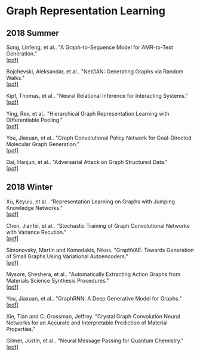 # Graph Representation Learning

## 2018 Summer
Song, Linfeng, et al.. "A Graph-to-Sequence Model for AMR-to-Text Generation."
</br>[[pdf]](https://arxiv.org/pdf/1805.02473.pdf)

Bojchevski, Aleksandar, et al.. "NetGAN: Generating Graphs via Random Walks."
</br>[[pdf]](https://arxiv.org/pdf/1803.00816.pdf)

Kipf, Thomas, et al.. "Neural Relational Inference for Interacting Systems."
</br>[[pdf]](https://arxiv.org/pdf/1802.04687.pdf)

Ying, Rex, et al.. "Hierarchical Graph Representation Learning with Differentiable Pooling."
</br>[[pdf]](https://arxiv.org/pdf/1806.08804.pdf)

You, Jiaxuan, et al.. "Graph Convolutional Policy Network for Goal-Directed Molecular Graph Generation."
</br>[[pdf]](https://arxiv.org/pdf/1806.02473.pdf)

Dai, Hanjun, et al.. "Adversarial Attack on Graph Structured Data."
</br>[[pdf]](https://arxiv.org/pdf/1806.02371.pdf)

## 2018 Winter
Xu, Keyulu, et al.. "Representation Learning on Graphs with Jumping Knowledge Networks."
</br>[[pdf]](https://arxiv.org/pdf/1806.03536.pdf)

Chen, Jianfei, et al.. "Stochastic Training of Graph Convolutional Networks with Variance Recution."
</br>[[pdf]](https://arxiv.org/pdf/1710.10568.pdf)

Simonovsky, Martin and Komodakis, Nikos. "GraphVAE: Towards Generation of Small Graphs Using Variational Autoencoders."
</br>[[pdf]](https://arxiv.org/pdf/1802.03480.pdf)

Mysore, Sheshera, et al.. "Automatically Extracting Action Graphs from Materials Science Synthesis Procedures."
</br>[[pdf]](https://arxiv.org/pdf/1711.06872.pdf)

You, Jiaxuan, et al.. "GraphRNN: A Deep Generative Model for Graphs."
</br>[[pdf]](https://arxiv.org/pdf/1802.08773.pdf)

Xie, Tian and C. Grossman, Jeffrey. "Crystal Graph Convolution Neural Networks for an Accurate and Interpretable Prediction of Material Properties."

Gilmer, Justin, et al.. "Neural Message Passing for Quantum Chemistry."
</br>[[pdf]](https://arxiv.org/pdf/1704.01212.pdf)
